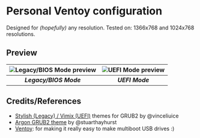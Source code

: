 # Personal Ventoy configuration
Designed for _(hopefully)_ any resolution. Tested on: 1366x768 and 1024x768 resolutions.

## Preview

<div align="center">

| ![Legacy/BIOS Mode preview](https://imgur.com/pmHAMiJ.png) | ![UEFI Mode preview](https://i.imgur.com/3VhxRkG.png) |
|:----------------------------------------------------------:|:-----------------------------------------------------:|
|                   **_Legacy/BIOS Mode_**                   |                    **_UEFI Mode_**                    |

</div>

## Credits/References
- [Stylish (Legacy) / Vimix (UEFI)](https://github.com/vinceliuice/grub2-themes) themes for GRUB2 by @vinceliuice
- [Argon GRUB2 theme](https://github.com/stuarthayhurst/argon-grub-theme) by @stuarthayhurst
- [Ventoy](https://github.com/ventoy/Ventoy): for making it really easy to make multiboot USB drives :)

